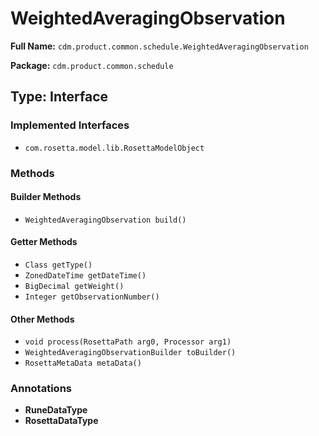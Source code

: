# WeightedAveragingObservation

**Full Name:** `cdm.product.common.schedule.WeightedAveragingObservation`

**Package:** `cdm.product.common.schedule`

## Type: Interface

### Implemented Interfaces

- `com.rosetta.model.lib.RosettaModelObject`

### Methods

#### Builder Methods

- `WeightedAveragingObservation build()`

#### Getter Methods

- `Class getType()`
- `ZonedDateTime getDateTime()`
- `BigDecimal getWeight()`
- `Integer getObservationNumber()`

#### Other Methods

- `void process(RosettaPath arg0, Processor arg1)`
- `WeightedAveragingObservationBuilder toBuilder()`
- `RosettaMetaData metaData()`

### Annotations

- **RuneDataType**
- **RosettaDataType**

